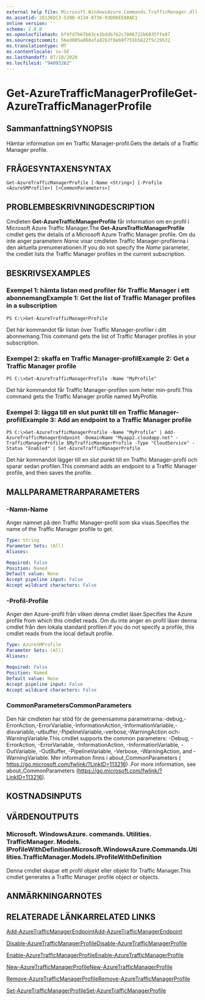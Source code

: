 ```yaml
---
external help file: Microsoft.WindowsAzure.Commands.TrafficManager.dll-Help.xml
ms.assetid: 28136DC3-520B-4134-8736-93D86EEABAE1
online version: ''
schema: 2.0.0
ms.openlocfilehash: bf9fd7b67b63ce2bddb762c7006722b6035ffe87
ms.sourcegitcommit: 56ed085a868afa8263f8eb0f755b5822f5c29532
ms.translationtype: MT
ms.contentlocale: sv-SE
ms.lasthandoff: 07/18/2020
ms.locfileid: "94093262"
---
```

# <span data-ttu-id="11d5f-101">Get-AzureTrafficManagerProfile</span><span class="sxs-lookup"><span data-stu-id="11d5f-101">Get-AzureTrafficManagerProfile</span></span>

## <span data-ttu-id="11d5f-102">Sammanfattning</span><span class="sxs-lookup"><span data-stu-id="11d5f-102">SYNOPSIS</span></span>
<span data-ttu-id="11d5f-103">Hämtar information om en Traffic Manager-profil.</span><span class="sxs-lookup"><span data-stu-id="11d5f-103">Gets the details of a Traffic Manager profile.</span></span>

## <span data-ttu-id="11d5f-104">FRÅGESYNTAXEN</span><span class="sxs-lookup"><span data-stu-id="11d5f-104">SYNTAX</span></span>

```
Get-AzureTrafficManagerProfile [-Name <String>] [-Profile <AzureSMProfile>] [<CommonParameters>]
```

## <span data-ttu-id="11d5f-105">PROBLEMBESKRIVNING</span><span class="sxs-lookup"><span data-stu-id="11d5f-105">DESCRIPTION</span></span>
<span data-ttu-id="11d5f-106">Cmdleten **Get-AzureTrafficManagerProfile** får information om en profil i Microsoft Azure Traffic Manager.</span><span class="sxs-lookup"><span data-stu-id="11d5f-106">The **Get-AzureTrafficManagerProfile** cmdlet gets the details of a Microsoft Azure Traffic Manager profile.</span></span>
<span data-ttu-id="11d5f-107">Om du inte anger parametern *Name* visar cmdleten Traffic Manager-profilerna i den aktuella prenumerationen.</span><span class="sxs-lookup"><span data-stu-id="11d5f-107">If you do not specify the *Name* parameter, the cmdlet lists the Traffic Manager profiles in the current subscription.</span></span>

## <span data-ttu-id="11d5f-108">BESKRIVS</span><span class="sxs-lookup"><span data-stu-id="11d5f-108">EXAMPLES</span></span>

### <span data-ttu-id="11d5f-109">Exempel 1: hämta listan med profiler för Traffic Manager i ett abonnemang</span><span class="sxs-lookup"><span data-stu-id="11d5f-109">Example 1: Get the list of Traffic Manager profiles in a subscription</span></span>
```
PS C:\>Get-AzureTrafficManagerProfile
```

<span data-ttu-id="11d5f-110">Det här kommandot får listan över Traffic Manager-profiler i ditt abonnemang.</span><span class="sxs-lookup"><span data-stu-id="11d5f-110">This command gets the list of Traffic Manager profiles in your subscription.</span></span>

### <span data-ttu-id="11d5f-111">Exempel 2: skaffa en Traffic Manager-profil</span><span class="sxs-lookup"><span data-stu-id="11d5f-111">Example 2: Get a Traffic Manager profile</span></span>
```
PS C:\>Get-AzureTrafficManagerProfile -Name "MyProfile"
```

<span data-ttu-id="11d5f-112">Det här kommandot får Traffic Manager-profilen som heter min-profil.</span><span class="sxs-lookup"><span data-stu-id="11d5f-112">This command gets the Traffic Manager profile named MyProfile.</span></span>

### <span data-ttu-id="11d5f-113">Exempel 3: lägga till en slut punkt till en Traffic Manager-profil</span><span class="sxs-lookup"><span data-stu-id="11d5f-113">Example 3: Add an endpoint to a Traffic Manager profile</span></span>
```
PS C:\>Get-AzureTrafficManagerProfile -Name "MyProfile" | Add-AzureTrafficManagerEndpoint -DomainName "Myapp2.cloudapp.net" -TrafficManagerProfile $MyTrafficManagerProfile -Type "CloudService" -Status "Enabled" | Set-AzureTrafficManagerProfile
```

<span data-ttu-id="11d5f-114">Det här kommandot lägger till en slut punkt till en Traffic Manager-profil och sparar sedan profilen.</span><span class="sxs-lookup"><span data-stu-id="11d5f-114">This command adds an endpoint to a Traffic Manager profile, and then saves the profile.</span></span>

## <span data-ttu-id="11d5f-115">MALLPARAMETRAR</span><span class="sxs-lookup"><span data-stu-id="11d5f-115">PARAMETERS</span></span>

### <span data-ttu-id="11d5f-116">-Namn</span><span class="sxs-lookup"><span data-stu-id="11d5f-116">-Name</span></span>
<span data-ttu-id="11d5f-117">Anger namnet på den Traffic Manager-profil som ska visas.</span><span class="sxs-lookup"><span data-stu-id="11d5f-117">Specifies the name of the Traffic Manager profile to get.</span></span>

```yaml
Type: String
Parameter Sets: (All)
Aliases: 

Required: False
Position: Named
Default value: None
Accept pipeline input: False
Accept wildcard characters: False
```

### <span data-ttu-id="11d5f-118">-Profil</span><span class="sxs-lookup"><span data-stu-id="11d5f-118">-Profile</span></span>
<span data-ttu-id="11d5f-119">Anger den Azure-profil från vilken denna cmdlet läser.</span><span class="sxs-lookup"><span data-stu-id="11d5f-119">Specifies the Azure profile from which this cmdlet reads.</span></span> <span data-ttu-id="11d5f-120">Om du inte anger en profil läser denna cmdlet från den lokala standard profilen.</span><span class="sxs-lookup"><span data-stu-id="11d5f-120">If you do not specify a profile, this cmdlet reads from the local default profile.</span></span>

```yaml
Type: AzureSMProfile
Parameter Sets: (All)
Aliases: 

Required: False
Position: Named
Default value: None
Accept pipeline input: False
Accept wildcard characters: False
```

### <span data-ttu-id="11d5f-121">CommonParameters</span><span class="sxs-lookup"><span data-stu-id="11d5f-121">CommonParameters</span></span>
<span data-ttu-id="11d5f-122">Den här cmdleten har stöd för de gemensamma parametrarna:-debug,-ErrorAction,-ErrorVariable,-InformationAction,-InformationVariable,-disvariable,-utbuffer,-PipelineVariable,-verbose,-WarningAction och-WarningVariable.</span><span class="sxs-lookup"><span data-stu-id="11d5f-122">This cmdlet supports the common parameters: -Debug, -ErrorAction, -ErrorVariable, -InformationAction, -InformationVariable, -OutVariable, -OutBuffer, -PipelineVariable, -Verbose, -WarningAction, and -WarningVariable.</span></span> <span data-ttu-id="11d5f-123">Mer information finns i about_CommonParameters ( https://go.microsoft.com/fwlink/?LinkID=113216) .</span><span class="sxs-lookup"><span data-stu-id="11d5f-123">For more information, see about_CommonParameters (https://go.microsoft.com/fwlink/?LinkID=113216).</span></span>

## <span data-ttu-id="11d5f-124">KOSTNADS</span><span class="sxs-lookup"><span data-stu-id="11d5f-124">INPUTS</span></span>

## <span data-ttu-id="11d5f-125">VÄRDEN</span><span class="sxs-lookup"><span data-stu-id="11d5f-125">OUTPUTS</span></span>

### <span data-ttu-id="11d5f-126">Microsoft. WindowsAzure. commands. Utilities. TrafficManager. Models. IProfileWithDefinition</span><span class="sxs-lookup"><span data-stu-id="11d5f-126">Microsoft.WindowsAzure.Commands.Utilities.TrafficManager.Models.IProfileWithDefinition</span></span>
<span data-ttu-id="11d5f-127">Denna cmdlet skapar ett profil objekt eller objekt för Traffic Manager.</span><span class="sxs-lookup"><span data-stu-id="11d5f-127">This cmdlet generates a Traffic Manager profile object or objects.</span></span>

## <span data-ttu-id="11d5f-128">ANMÄRKNINGAR</span><span class="sxs-lookup"><span data-stu-id="11d5f-128">NOTES</span></span>

## <span data-ttu-id="11d5f-129">RELATERADE LÄNKAR</span><span class="sxs-lookup"><span data-stu-id="11d5f-129">RELATED LINKS</span></span>

[<span data-ttu-id="11d5f-130">Add-AzureTrafficManagerEndpoint</span><span class="sxs-lookup"><span data-stu-id="11d5f-130">Add-AzureTrafficManagerEndpoint</span></span>](./Add-AzureTrafficManagerEndpoint.md)

[<span data-ttu-id="11d5f-131">Disable-AzureTrafficManagerProfile</span><span class="sxs-lookup"><span data-stu-id="11d5f-131">Disable-AzureTrafficManagerProfile</span></span>](./Disable-AzureTrafficManagerProfile.md)

[<span data-ttu-id="11d5f-132">Enable-AzureTrafficManagerProfile</span><span class="sxs-lookup"><span data-stu-id="11d5f-132">Enable-AzureTrafficManagerProfile</span></span>](./Enable-AzureTrafficManagerProfile.md)

[<span data-ttu-id="11d5f-133">New-AzureTrafficManagerProfile</span><span class="sxs-lookup"><span data-stu-id="11d5f-133">New-AzureTrafficManagerProfile</span></span>](./New-AzureTrafficManagerProfile.md)

[<span data-ttu-id="11d5f-134">Remove-AzureTrafficManagerProfile</span><span class="sxs-lookup"><span data-stu-id="11d5f-134">Remove-AzureTrafficManagerProfile</span></span>](./Remove-AzureTrafficManagerProfile.md)

[<span data-ttu-id="11d5f-135">Set-AzureTrafficManagerProfile</span><span class="sxs-lookup"><span data-stu-id="11d5f-135">Set-AzureTrafficManagerProfile</span></span>](./Set-AzureTrafficManagerProfile.md)


